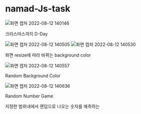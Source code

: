 # namad-Js-task
![화면 캡처 2022-08-12 140146](https://user-images.githubusercontent.com/101968934/184288525-8efc2ea1-32b3-45bf-b9e0-f3803cc6d680.png)

크리스마스까지 D-Day

![화면 캡처 2022-08-12 140505](https://user-images.githubusercontent.com/101968934/184288583-86c93617-66b1-43ab-bdac-05d020d53f43.png)
![화면 캡처 2022-08-12 140530](https://user-images.githubusercontent.com/101968934/184288588-92a1a827-3cb5-42b1-b8ab-f36c0aa44ce7.png)

화면 resize에 따라 바뀌는 background color

![화면 캡처 2022-08-12 140557](https://user-images.githubusercontent.com/101968934/184288631-11006a85-710c-452f-b9b5-eaf4db32e7c4.png)

Random Background Color

![화면 캡처 2022-08-12 140636](https://user-images.githubusercontent.com/101968934/184288693-7366a4d3-9d48-4e49-a1f0-d3fa6181922d.png)

Random Number Game

지정한 범위내에서 랜덤으로 나오는 숫자를 예측하는 


